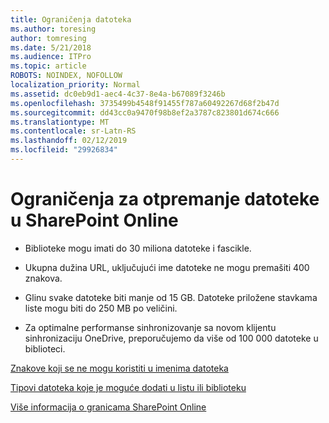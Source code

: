 ```yaml
---
title: Ograničenja datoteka
ms.author: toresing
author: tomresing
ms.date: 5/21/2018
ms.audience: ITPro
ms.topic: article
ROBOTS: NOINDEX, NOFOLLOW
localization_priority: Normal
ms.assetid: dc0eb9d1-aec4-4c37-8e4a-b67089f3246b
ms.openlocfilehash: 3735499b4548f91455f787a60492267d68f2b47d
ms.sourcegitcommit: dd43cc0a9470f98b8ef2a3787c823801d674c666
ms.translationtype: MT
ms.contentlocale: sr-Latn-RS
ms.lasthandoff: 02/12/2019
ms.locfileid: "29926834"
---
```

# <a name="file-upload-limits-in-sharepoint-online"></a>Ograničenja za otpremanje datoteke u SharePoint Online

- Biblioteke mogu imati do 30 miliona datoteke i fascikle.
    
- Ukupna dužina URL, uključujući ime datoteke ne mogu premašiti 400 znakova.
    
- Glinu svake datoteke biti manje od 15 GB. Datoteke priložene stavkama liste mogu biti do 250 MB po veličini.
    
- Za optimalne performanse sinhronizovanje sa novom klijentu sinhronizaciju OneDrive, preporučujemo da više od 100 000 datoteke u biblioteci. 
    
[Znakove koji se ne mogu koristiti u imenima datoteka](https://go.microsoft.com/fwlink/?linkid=866430)
  
[Tipovi datoteka koje je moguće dodati u listu ili biblioteku](https://go.microsoft.com/fwlink/?linkid=273757)
  
[Više informacija o granicama SharePoint Online](https://go.microsoft.com/fwlink/?linkid=271273)
  


